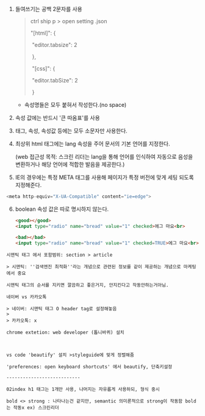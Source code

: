 1. 들여쓰기는 공백 2문자를 사용

   >  ctrl ship p > open setting .json
   >
   > "[html]": {
   >
   > ​        "editor.tabsize": 2
   >
   > ​    },
   >
   > ​    "[css]": {
   >
   > ​        "editor.tabSize": 2
   >
   > ​    }

   + 속성명들은 모두 붙혀서 작성한다.(no space)

2.  속성 값에는 반드시 '큰 따옴표'를 사용

3. 태그, 속성, 속성값 등에는 모두 소문자만 사용한다.

4. 최상위 html 태그에는 lang 속성을 주어 문서의 기본 언어를 지정한다.

   (web 접근성 목적: 스크린 리더는 lang을 통해 언어를 인식하여 자동으로 음성을 변환하거나 해당 언어에 적합한 발음을 제공한다.)

5. IE의 경우에는 특정 META 태그를 사용해 페이지가 특정 버전에 맞게 세팅 되도록 지정해준다.

```python
<meta http-equiv="X-UA-Compatible" content="ie=edge">
```

6. boolean 속성 값은 따로 명시하지 않는다.

   ```html
   <good></good> 
   <input type="radio" name="bread" value="1" checked>에그 마요<br>
   
   <bad></bad>
   <input type="radio" name="bread" value="1" checked=TRUE>에그 마요<br>
   ```
```
시맨틱 태그 에서 포함범위: section > article 

> 시맨틱: ''검색엔진 최적화''라는 개념으로 관련된 정보를 같이 제공하는 개념으로 마케팅에서 중요

시맨틱 태그의 순서를 지키면 깔끔하고 좋은거지, 안지킨다고 작동안하는거아님.

네이버 vs 카카오톡

> 네이버: 시맨틱 태그 O header tag로 설정해놓음
>
> 카카오톡: x

chrome extetion: web developer (톱니바퀴) 설치



vs code 'beautify' 설치 >styleguide에 맞게 정렬해줌

'preferences: open keyboard shortcuts' 에서 beautify, 단축키설정

---------------------------

02index h1 태그는 1개만 사용, 나머지는 자유롭게 사용하되, 형식 중시

bold <> strong : 나타나는건 같지만, semantic 의미론적으로 strong이 작동함 bold는 작동x ex) 스크린리더
```